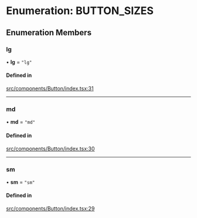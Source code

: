 # Enumeration: BUTTON\_SIZES

## Enumeration Members

### lg

• **lg** = ``"lg"``

#### Defined in

[src/components/Button/index.tsx:31](https://github.com/emranffl/next-core-ui/blob/81afa89/src/components/Button/index.tsx#L31)

___

### md

• **md** = ``"md"``

#### Defined in

[src/components/Button/index.tsx:30](https://github.com/emranffl/next-core-ui/blob/81afa89/src/components/Button/index.tsx#L30)

___

### sm

• **sm** = ``"sm"``

#### Defined in

[src/components/Button/index.tsx:29](https://github.com/emranffl/next-core-ui/blob/81afa89/src/components/Button/index.tsx#L29)
